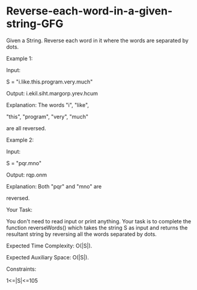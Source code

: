 # Reverse-each-word-in-a-given-string-GFG



Given a String. Reverse each word in it where the words are separated by dots.



Example 1:



Input:


S = "i.like.this.program.very.much"


Output: i.ekil.siht.margorp.yrev.hcum


Explanation: The words "i", "like",


"this", "program", "very", "much"


are all reversed.


Example 2:



Input: 


S = "pqr.mno"


Output: rqp.onm


Explanation: Both "pqr" and "mno" are


reversed.


Your Task:


You don't need to read input or print anything. Your task is to complete the function reverseWords() which takes the string S as input and returns the resultant string by reversing all the words separated by dots.



Expected Time Complexity: O(|S|).


Expected Auxiliary Space: O(|S|).



Constraints:


1<=|S|<=105
